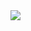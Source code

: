 <img src="https://capsule-render.vercel.app/api?type=slice&color=07485D&height=200&section=header&text=Moonsu%20Jang&fontSize=90&fontColor=027D8A&animation=fadeIn%22/%3E"/>


<!--
**Moonsu-11/Moonsu-11** is a ✨ _special_ ✨ repository because its `README.md` (this file) appears on your GitHub profile.

Here are some ideas to get you started:

- 🔭 I’m currently working on ...
- 🌱 I’m currently learning ...
- 👯 I’m looking to collaborate on ...
- 🤔 I’m looking for help with ...
- 💬 Ask me about ...
- 📫 How to reach me: ...
- 😄 Pronouns: ...
- ⚡ Fun fact: ...
-->

